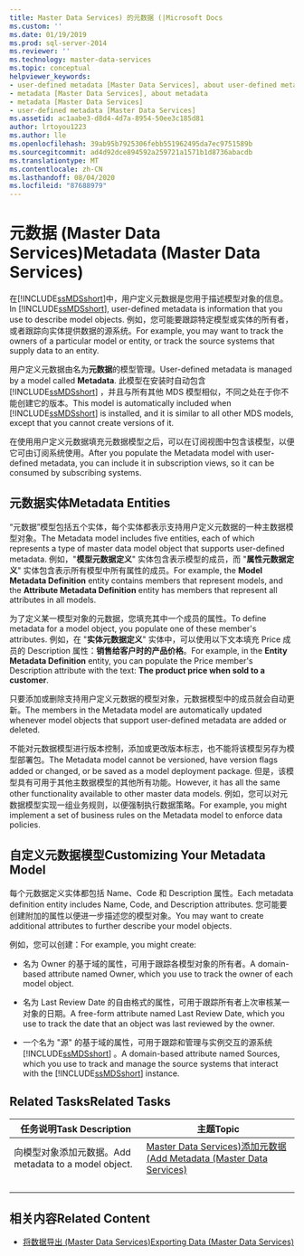 ```yaml
---
title: Master Data Services) 的元数据 (|Microsoft Docs
ms.custom: ''
ms.date: 01/19/2019
ms.prod: sql-server-2014
ms.reviewer: ''
ms.technology: master-data-services
ms.topic: conceptual
helpviewer_keywords:
- user-defined metadata [Master Data Services], about user-defined metadata
- metadata [Master Data Services], about metadata
- metadata [Master Data Services]
- user-defined metadata [Master Data Services]
ms.assetid: ac1aabe3-d8d4-4d7a-8954-50ee3c185d81
author: lrtoyou1223
ms.author: lle
ms.openlocfilehash: 39ab95b7925306febb551962495da7ec9751589b
ms.sourcegitcommit: ad4d92dce894592a259721a1571b1d8736abacdb
ms.translationtype: MT
ms.contentlocale: zh-CN
ms.lasthandoff: 08/04/2020
ms.locfileid: "87688979"
---
```

# <a name="metadata-master-data-services"></a><span data-ttu-id="6eab5-102">元数据 (Master Data Services)</span><span class="sxs-lookup"><span data-stu-id="6eab5-102">Metadata (Master Data Services)</span></span>
  <span data-ttu-id="6eab5-103">在[!INCLUDE[ssMDSshort](../includes/ssmdsshort-md.md)]中，用户定义元数据是您用于描述模型对象的信息。</span><span class="sxs-lookup"><span data-stu-id="6eab5-103">In [!INCLUDE[ssMDSshort](../includes/ssmdsshort-md.md)], user-defined metadata is information that you use to describe model objects.</span></span> <span data-ttu-id="6eab5-104">例如，您可能要跟踪特定模型或实体的所有者，或者跟踪向实体提供数据的源系统。</span><span class="sxs-lookup"><span data-stu-id="6eab5-104">For example, you may want to track the owners of a particular model or entity, or track the source systems that supply data to an entity.</span></span>  
  
 <span data-ttu-id="6eab5-105">用户定义元数据由名为**元数据**的模型管理。</span><span class="sxs-lookup"><span data-stu-id="6eab5-105">User-defined metadata is managed by a model called **Metadata**.</span></span> <span data-ttu-id="6eab5-106">此模型在安装时自动包含 [!INCLUDE[ssMDSshort](../includes/ssmdsshort-md.md)] ，并且与所有其他 MDS 模型相似，不同之处在于你不能创建它的版本。</span><span class="sxs-lookup"><span data-stu-id="6eab5-106">This model is automatically included when [!INCLUDE[ssMDSshort](../includes/ssmdsshort-md.md)] is installed, and it is similar to all other MDS models, except that you cannot create versions of it.</span></span>  
  
 <span data-ttu-id="6eab5-107">在使用用户定义元数据填充元数据模型之后，可以在订阅视图中包含该模型，以便它可由订阅系统使用。</span><span class="sxs-lookup"><span data-stu-id="6eab5-107">After you populate the Metadata model with user-defined metadata, you can include it in subscription views, so it can be consumed by subscribing systems.</span></span>  
  
## <a name="metadata-entities"></a><span data-ttu-id="6eab5-108">元数据实体</span><span class="sxs-lookup"><span data-stu-id="6eab5-108">Metadata Entities</span></span>  
 <span data-ttu-id="6eab5-109">“元数据”模型包括五个实体，每个实体都表示支持用户定义元数据的一种主数据模型对象。</span><span class="sxs-lookup"><span data-stu-id="6eab5-109">The Metadata model includes five entities, each of which represents a type of master data model object that supports user-defined metadata.</span></span> <span data-ttu-id="6eab5-110">例如，"**模型元数据定义**" 实体包含表示模型的成员，而 "**属性元数据定义**" 实体包含表示所有模型中所有属性的成员。</span><span class="sxs-lookup"><span data-stu-id="6eab5-110">For example, the **Model Metadata Definition** entity contains members that represent models, and the **Attribute Metadata Definition** entity has members that represent all attributes in all models.</span></span>  
  
 <span data-ttu-id="6eab5-111">为了定义某一模型对象的元数据，您填充其中一个成员的属性。</span><span class="sxs-lookup"><span data-stu-id="6eab5-111">To define metadata for a model object, you populate one of these member's attributes.</span></span> <span data-ttu-id="6eab5-112">例如，在 "**实体元数据定义**" 实体中，可以使用以下文本填充 Price 成员的 Description 属性：**销售给客户时的产品价格**。</span><span class="sxs-lookup"><span data-stu-id="6eab5-112">For example, in the **Entity Metadata Definition** entity, you can populate the Price member's Description attribute with the text: **The product price when sold to a customer**.</span></span>  
  
 <span data-ttu-id="6eab5-113">只要添加或删除支持用户定义元数据的模型对象，元数据模型中的成员就会自动更新。</span><span class="sxs-lookup"><span data-stu-id="6eab5-113">The members in the Metadata model are automatically updated whenever model objects that support user-defined metadata are added or deleted.</span></span>  
  
 <span data-ttu-id="6eab5-114">不能对元数据模型进行版本控制，添加或更改版本标志，也不能将该模型另存为模型部署包。</span><span class="sxs-lookup"><span data-stu-id="6eab5-114">The Metadata model cannot be versioned, have version flags added or changed, or be saved as a model deployment package.</span></span> <span data-ttu-id="6eab5-115">但是，该模型具有可用于其他主数据模型的其他所有功能。</span><span class="sxs-lookup"><span data-stu-id="6eab5-115">However, it has all the same other functionality available to other master data models.</span></span> <span data-ttu-id="6eab5-116">例如，您可以对元数据模型实现一组业务规则，以便强制执行数据策略。</span><span class="sxs-lookup"><span data-stu-id="6eab5-116">For example, you might implement a set of business rules on the Metadata model to enforce data policies.</span></span>  
  
## <a name="customizing-your-metadata-model"></a><span data-ttu-id="6eab5-117">自定义元数据模型</span><span class="sxs-lookup"><span data-stu-id="6eab5-117">Customizing Your Metadata Model</span></span>  
 <span data-ttu-id="6eab5-118">每个元数据定义实体都包括 Name、Code 和 Description 属性。</span><span class="sxs-lookup"><span data-stu-id="6eab5-118">Each metadata definition entity includes Name, Code, and Description attributes.</span></span> <span data-ttu-id="6eab5-119">您可能要创建附加的属性以便进一步描述您的模型对象。</span><span class="sxs-lookup"><span data-stu-id="6eab5-119">You may want to create additional attributes to further describe your model objects.</span></span>  
  
 <span data-ttu-id="6eab5-120">例如，您可以创建：</span><span class="sxs-lookup"><span data-stu-id="6eab5-120">For example, you might create:</span></span>  
  
-   <span data-ttu-id="6eab5-121">名为 Owner 的基于域的属性，可用于跟踪各模型对象的所有者。</span><span class="sxs-lookup"><span data-stu-id="6eab5-121">A domain-based attribute named Owner, which you use to track the owner of each model object.</span></span>  
  
-   <span data-ttu-id="6eab5-122">名为 Last Review Date 的自由格式的属性，可用于跟踪所有者上次审核某一对象的日期。</span><span class="sxs-lookup"><span data-stu-id="6eab5-122">A free-form attribute named Last Review Date, which you use to track the date that an object was last reviewed by the owner.</span></span>  
  
-   <span data-ttu-id="6eab5-123">一个名为 "源" 的基于域的属性，可用于跟踪和管理与实例交互的源系统 [!INCLUDE[ssMDSshort](../includes/ssmdsshort-md.md)] 。</span><span class="sxs-lookup"><span data-stu-id="6eab5-123">A domain-based attribute named Sources, which you use to track and manage the source systems that interact with the [!INCLUDE[ssMDSshort](../includes/ssmdsshort-md.md)] instance.</span></span>  
  
## <a name="related-tasks"></a><span data-ttu-id="6eab5-124">Related Tasks</span><span class="sxs-lookup"><span data-stu-id="6eab5-124">Related Tasks</span></span>  
  
|<span data-ttu-id="6eab5-125">任务说明</span><span class="sxs-lookup"><span data-stu-id="6eab5-125">Task Description</span></span>|<span data-ttu-id="6eab5-126">主题</span><span class="sxs-lookup"><span data-stu-id="6eab5-126">Topic</span></span>|  
|----------------------|-----------|  
|<span data-ttu-id="6eab5-127">向模型对象添加元数据。</span><span class="sxs-lookup"><span data-stu-id="6eab5-127">Add metadata to a model object.</span></span>|[<span data-ttu-id="6eab5-128">Master Data Services&#41;添加元数据 &#40;</span><span class="sxs-lookup"><span data-stu-id="6eab5-128">Add Metadata &#40;Master Data Services&#41;</span></span>](add-metadata-master-data-services.md)
|&nbsp;|&nbsp;|
  
## <a name="related-content"></a><span data-ttu-id="6eab5-129">相关内容</span><span class="sxs-lookup"><span data-stu-id="6eab5-129">Related Content</span></span>  
  
-   [<span data-ttu-id="6eab5-130">将数据导出 &#40;Master Data Services&#41;</span><span class="sxs-lookup"><span data-stu-id="6eab5-130">Exporting Data &#40;Master Data Services&#41;</span></span>](overview-exporting-data-master-data-services.md)  
  
  
